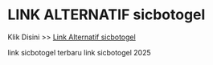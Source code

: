 # LINK ALTERNATIF sicbotogel

Klik Disini >> <a href="https://linksto.pages.dev/">Link Alternatif sicbotogel </a>

link sicbotogel terbaru
link sicbotogel 2025